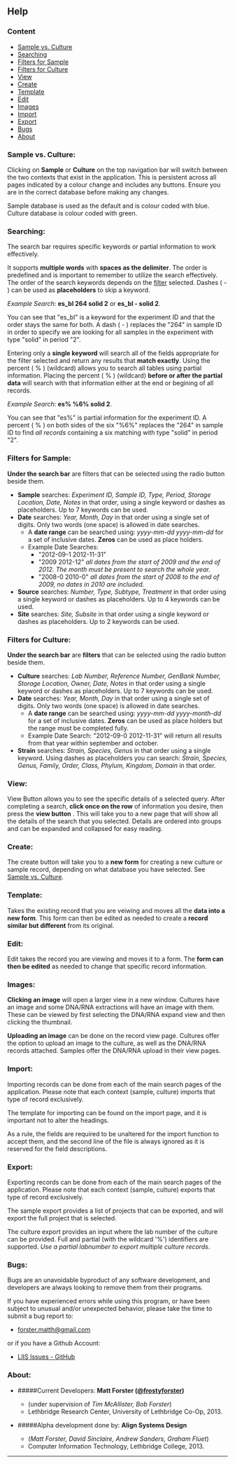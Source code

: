 <!--  * Laboratory Information Indexing System
 *
 * An open source mini LIMS for metadata organisation and archival purposes
 *
 * @author      Matt Forster / @frostyforster
 * @copyright   Copyright (c) 2013, Matthew S. Forster
 * @license     MIT (./license.txt)
 * @link        http://github.com/forstermatth/liis
 * @since       Version 1.0
 * @filesource
 */

// ------------------------------------------------------------------------

/**
 * Main Help Content
 *
 * The markdown content for the main help page
 *
 * @category    LIIS-View
 * @author      Matt Forster / @frostyforster
 * @link        http://github.com/forstermatth/liis
 */ -->


## Help

### Content

- [Sample vs. Culture](#sampcult)
- [Searching](#searching)
- [Filters for Sample](#sampfilters)
- [Filters for Culture](#cultfilters)
- [View](#view)
- [Create](#create)
- [Template](#template)
- [Edit](#edit)
- [Images](#images)
- [Import](#import)
- [Export](#export)
- [Bugs](#bugs)
- [About](#about)

<h3 id="sampcult">Sample vs. Culture:</h3>

Clicking on **Sample** or **Culture** on the top navigation bar will switch between the two contexts that exist in the application. This is persistent across all pages indicated by a colour change and includes any buttons. Ensure you are in the correct database before making any changes.

Sample database is used as the default and is colour coded with blue.
Culture database is colour coded with green.

<h3 id="searching">Searching:</h3>

The search bar requires specific keywords or partial information to work effectively.

It supports **multiple words** with **spaces as the delimiter**. The order is predefined and is important to remember to utilize the search effectively. The order of the search keywords depends on the [filter][1] selected. Dashes ( - ) can be used as **placeholders** to skip a keyword.

*Example Search*: **es\_bl 264 solid 2** or **es\_bl - solid 2**.

You can see that "es_bl" is a keyword for the experiment ID and that the order stays the same for both. A dash ( - ) replaces the "264" in sample ID in order to specify we are looking for all samples in the experiment with type "solid" in period "2".

Entering only a **single keyword** will search all of the fields appropriate for the filter selected and return any results that **match exactly**. 
Using the percent ( % ) (wildcard) allows you to search all tables using partial information.
Placing the percent ( % ) (wildcard) **before or after the partial data** will search with that information either at the end or begining of all records.

*Example Search*: **es% %6% solid 2**.

You can see that "es%" is partial information for the experiment ID. A percent ( % ) on both sides of the six "%6%" replaces the "264" in sample ID to find *all records* containing a six matching with type "solid" in period "2".

[1]: #sampfilters

<h3 id="sampfilters">Filters for Sample:</h3>

**Under the search bar** are filters that can be selected using the radio button beside them.

*  **Sample** searches: *Experiment ID, Sample ID, Type, Period, Storage Location, Date, Notes* in that order, using a single keyword or dashes as placeholders. Up to 7 keywords can be used.
* **Date** searches: *Year, Month, Day* in that order using a single set of digits. Only two words (one space) is allowed in date searches.
	- A **date range** can be searched using: *yyyy-mm-dd yyyy-mm-dd* for a set of inclusive dates. **Zeros** can be used as place holders.
	- Example Date Searches: 
		- "2012-09-1 2012-11-31"
		- "2009 2012-12" *all dates from the start of 2009 and the end of 2012. The month must be present to search the whole year.*
		- "2008-0 2010-0" *all dates from the start of 2008 to the end of 2009, no dates in 2010 are included.*
* **Source** searches: *Number, Type, Subtype, Treatment* in that order using a single keyword or dashes as placeholders. Up to 4 keywords can be used.
* **Site** searches: *Site, Subsite* in that order using a single keyword or dashes as placeholders. Up to 2 keywords can be used.

<h3 id="cultfilters">Filters for Culture:</h3>

**Under the search bar** are **filters** that can be selected using the radio button beside them.

* **Culture** searches: *Lab Number, Reference Number, GenBank Number, Storage Location, Owner, Date, Notes* in that order using a single keyword or dashes as placeholders. Up to 7 keywords can be used.
* **Date** searches: *Year, Month, Day* in that order using a single set of digits. Only two words (one space) is allowed in date searches.
	- A **date range** can be searched using: *yyyy-mm-dd yyyy-month-dd* for a set of inclusive dates. **Zeros** can be used as place holders but the range must be completed fully.
	- Example Date Search: "2012-09-0 2012-11-31" will return all results from that year within september and october.
* **Strain** searches: *Strain, Species, Genus* in that order using a single keyword. Using dashes as placeholders you can search:
*Strain, Species, Genus, Family, Order, Class, Phylum, Kingdom, Domain* in that order.

<h3 id="view">View:</h3>

View Button allows you to see the specific details of a selected query. After completing a search, **click once on the row** of information you desire, then press the **view button** . This will take you to a new page that will show all the details of the search that you selected. Details are ordered into groups and can be expanded and collapsed for easy reading.

<h3 id="create">Create:</h3>

The create button will take you to a **new form** for creating a new culture or sample record, depending on what database you have selected. See [Sample vs. Culture][1].

[1]: #sampcult

<h3 id="template">Template:</h3>

Takes the existing record that you are veiwing and moves all the **data into a new form**. This form can then be edited as needed to create a **record similar but different** from its original.

<h3 id="Edit">Edit:</h3>

Edit takes the record you are viewing and moves it to a form. The **form can then be edited** as needed to change that specific record information.

<h3 id="images">Images:</h3>

**Clicking an image** will open a larger view in a new window. Cultures have an image and some DNA/RNA extractions will have an image with them. These can be viewed by first selecting the DNA/RNA expand view and then clicking the thumbnail.

**Uploading an image** can be done on the record view page. Cultures offer the option to upload an image to the culture, as well as the DNA/RNA records attached. Samples offer the DNA/RNA upload in their view pages.

<h3 id="import">Import:</h3>

Importing records can be done from each of the main search pages of the application. Please note that each context (sample, culture) imports that type of record exclusively.

The template for importing can be found on the import page, and it is important not to alter the headings.

As a rule, the fields are required to be unaltered for the import function to accept them, and the second line of the file is always ignored as it is reserved for the field descriptions.

<h3 id="export">Export:</h3>

Exporting records can be done from each of the main search pages of the application. Please note that each context (sample, culture) exports that type of record exclusively.

The sample export provides a list of projects that can be exported, and will export the full project that is selected.

The culture export provides an input where the lab number of the culture can be provided. Full and partial (with the wildcard '%') identifiers are supported.
*Use a partial labnumber to export multiple culture records*.

<h3 id="bugs">Bugs:</h3>

Bugs are an unavoidable byproduct of any software development, and developers are always looking to remove them from their programs.

If you have experienced errors while using this program, or have been subject to unusual and/or unexpected behavior, please take the time to submit a bug report to:

- [forster.matth@gmail.com](mailto:forster.matth@gmail.com)

or if you have a Github Account:

- [LIIS Issues - GitHub](https://github.com/forstermatth/LIIS/issues)

<h3 id="about">About:</h3>

* #####Current Developers:
**Matt Forster ([@frostyforster][1])**
	* (under supervision of *Tim McAllister, Bob Forster*)
	* Lethbridge Research Center, University of Lethbridge Co-Op, 2013.

* #####Alpha development done by:
**Align Systems Design**
	* (*Matt Forster, David Sinclaire, Andrew Sanders, Graham Fluet*)
	* Computer Information Technology, Lethbridge College, 2013.

[1]: https://twitter.com/frostyforster



<hr>